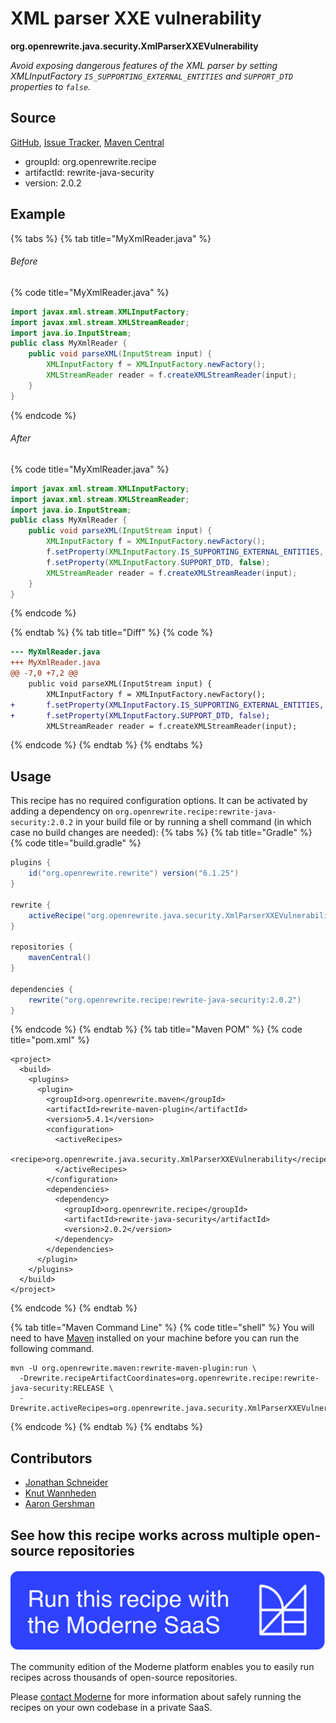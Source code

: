 # XML parser XXE vulnerability

**org.openrewrite.java.security.XmlParserXXEVulnerability**

_Avoid exposing dangerous features of the XML parser by setting XMLInputFactory `IS_SUPPORTING_EXTERNAL_ENTITIES` and `SUPPORT_DTD` properties to `false`._

## Source

[GitHub](https://github.com/openrewrite/rewrite-java-security/blob/main/src/main/java/org/openrewrite/java/security/XmlParserXXEVulnerability.java), [Issue Tracker](https://github.com/openrewrite/rewrite-java-security/issues), [Maven Central](https://central.sonatype.com/artifact/org.openrewrite.recipe/rewrite-java-security/2.0.2/jar)

* groupId: org.openrewrite.recipe
* artifactId: rewrite-java-security
* version: 2.0.2

## Example


{% tabs %}
{% tab title="MyXmlReader.java" %}

###### Before
{% code title="MyXmlReader.java" %}
```java
import javax.xml.stream.XMLInputFactory;
import javax.xml.stream.XMLStreamReader;
import java.io.InputStream;
public class MyXmlReader {
    public void parseXML(InputStream input) {
        XMLInputFactory f = XMLInputFactory.newFactory();
        XMLStreamReader reader = f.createXMLStreamReader(input);
    }
}
```
{% endcode %}

###### After
{% code title="MyXmlReader.java" %}
```java
import javax.xml.stream.XMLInputFactory;
import javax.xml.stream.XMLStreamReader;
import java.io.InputStream;
public class MyXmlReader {
    public void parseXML(InputStream input) {
        XMLInputFactory f = XMLInputFactory.newFactory();
        f.setProperty(XMLInputFactory.IS_SUPPORTING_EXTERNAL_ENTITIES, false);
        f.setProperty(XMLInputFactory.SUPPORT_DTD, false);
        XMLStreamReader reader = f.createXMLStreamReader(input);
    }
}
```
{% endcode %}

{% endtab %}
{% tab title="Diff" %}
{% code %}
```diff
--- MyXmlReader.java
+++ MyXmlReader.java
@@ -7,0 +7,2 @@
    public void parseXML(InputStream input) {
        XMLInputFactory f = XMLInputFactory.newFactory();
+       f.setProperty(XMLInputFactory.IS_SUPPORTING_EXTERNAL_ENTITIES, false);
+       f.setProperty(XMLInputFactory.SUPPORT_DTD, false);
        XMLStreamReader reader = f.createXMLStreamReader(input);
```
{% endcode %}
{% endtab %}
{% endtabs %}


## Usage

This recipe has no required configuration options. It can be activated by adding a dependency on `org.openrewrite.recipe:rewrite-java-security:2.0.2` in your build file or by running a shell command (in which case no build changes are needed): 
{% tabs %}
{% tab title="Gradle" %}
{% code title="build.gradle" %}
```groovy
plugins {
    id("org.openrewrite.rewrite") version("6.1.25")
}

rewrite {
    activeRecipe("org.openrewrite.java.security.XmlParserXXEVulnerability")
}

repositories {
    mavenCentral()
}

dependencies {
    rewrite("org.openrewrite.recipe:rewrite-java-security:2.0.2")
}
```
{% endcode %}
{% endtab %}
{% tab title="Maven POM" %}
{% code title="pom.xml" %}
```markup
<project>
  <build>
    <plugins>
      <plugin>
        <groupId>org.openrewrite.maven</groupId>
        <artifactId>rewrite-maven-plugin</artifactId>
        <version>5.4.1</version>
        <configuration>
          <activeRecipes>
            <recipe>org.openrewrite.java.security.XmlParserXXEVulnerability</recipe>
          </activeRecipes>
        </configuration>
        <dependencies>
          <dependency>
            <groupId>org.openrewrite.recipe</groupId>
            <artifactId>rewrite-java-security</artifactId>
            <version>2.0.2</version>
          </dependency>
        </dependencies>
      </plugin>
    </plugins>
  </build>
</project>
```
{% endcode %}
{% endtab %}

{% tab title="Maven Command Line" %}
{% code title="shell" %}
You will need to have [Maven](https://maven.apache.org/download.cgi) installed on your machine before you can run the following command.

```shell
mvn -U org.openrewrite.maven:rewrite-maven-plugin:run \
  -Drewrite.recipeArtifactCoordinates=org.openrewrite.recipe:rewrite-java-security:RELEASE \
  -Drewrite.activeRecipes=org.openrewrite.java.security.XmlParserXXEVulnerability
```
{% endcode %}
{% endtab %}
{% endtabs %}

## Contributors
* [Jonathan Schneider](mailto:jkschneider@gmail.com)
* [Knut Wannheden](mailto:knut@moderne.io)
* [Aaron Gershman](mailto:aegershman@gmail.com)


## See how this recipe works across multiple open-source repositories

[![Moderne Link Image](/.gitbook/assets/ModerneRecipeButton.png)](https://app.moderne.io/recipes/org.openrewrite.java.security.XmlParserXXEVulnerability)

The community edition of the Moderne platform enables you to easily run recipes across thousands of open-source repositories.

Please [contact Moderne](https://moderne.io/product) for more information about safely running the recipes on your own codebase in a private SaaS.
